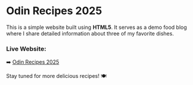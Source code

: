 # Odin Recipes 2025

This is a simple website built using **HTML5**. It serves as a demo food blog where I share detailed information about three of my favorite dishes.

### Live Website:  
➡️ [Odin Recipes 2025](https://choudhuryiqbal.github.io/Odin-recipes-2025/)

Stay tuned for more delicious recipes! 🍽️
